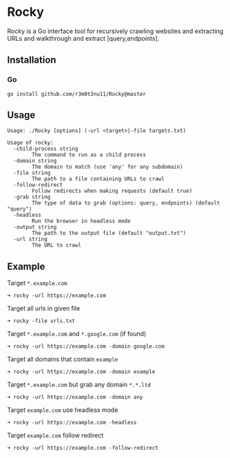 # Rocky
Rocky is a Go interface tool for recursively crawling websites and extracting URLs and walkthrough and extract [query,endpoints].

## Installation

### Go
```
go install github.com/r3m0t3nu11/Rocky@master
```

## Usage
```
Usage: ./Rocky [options] (-url <target>|-file targets.txt)

Usage of rocky:
  -child-process string
    	The command to run as a child process
  -domain string
    	The domain to match (use 'any' for any subdomain)
  -file string
    	The path to a file containing URLs to crawl
  -follow-redirect
    	Follow redirects when making requests (default true)
  -grab string
    	The type of data to grab (options: query, endpoints) (default "query")
  -headless
    	Run the browser in headless mode
  -output string
    	The path to the output file (default "output.txt")
  -url string
    	The URL to crawl

```



## Example

Target `*.example.com`
```
➜ rocky -url https://example.com
``` 



Target all urls in given file
```
➜ rocky -file urls.txt
```

Target `*.example.com` and `*.google.com` (if found)
```
➜ rocky -url https://example.com -domain google.com
```

Target all domains that contain `example`
```
➜ rocky -url https://example.com -domain example
```

Target `*.example.com` but grab any domain `*.*.ltd`  
```
➜ rocky -url https://example.com -domain any
```
Target `example.com` use headless mode 
```
➜ rocky -url https://example.com -headless
```

Target `example.com` follow redirect 
```
➜ rocky -url https://example.com -follow-redirect
```
